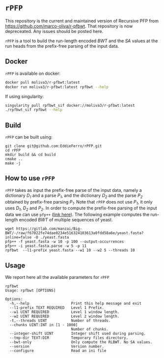# `rPFP`

This repository is the current and maintained version of Recursive PFP from https://github.com/marco-oliva/r-pfbwt. That repository is now depreceated. Any issues should be posted here.

`rPFP` is a tool to build the run-length encoded *BWT* and the *SA* values at the run heads from the prefix-free 
parsing of the input data.

## Docker
`rPFP` is available on docker:

```bash
docker pull moliva3/r-pfbwt:latest
docker run moliva3/r-pfbwt:latest rpfbwt --help
```

If using singularity:
```bash
singularity pull rpfbwt_sif docker://moliva3/r-pfbwt:latest
./rpfbwt_sif rpfbwt --help
```

## Build
`rPFP` can be built using: 

```shell
git clone git@github.com:EddieFerro/rPFP.git
cd rPFP
mkdir build && cd build
cmake ..
make -j
```
 
## How to use `rPFP`
`rPFP` takes as input the prefix-free parse of the input data, namely a dictionary *D<sub>1</sub>* and a parse *P<sub>1</sub>*, and 
the dictionary *D<sub>2</sub>* and the parse *P<sub>2</sub>* obtained by prefix-free parsing *P<sub>1</sub>*. Note that `rPFP` does not use *P<sub>1</sub>*,
it only uses *D<sub>1</sub>*, *D<sub>2</sub>* and *P<sub>2</sub>*. In order to compute the prefix-free parsing of the input data we can use `pfp++`
([link here](https://github.com/marco-oliva/pfp.git)). The following example computes the run-length encoded *BWT* of multiple
sequences of yeast.

```shell
wget https://gitlab.com/manzai/Big-BWT/-/raw/f67022fe74dae0234e516324103613a0fdd58a6e/yeast.fasta?inline=false -O ./yeast.fasta
pfp++ -f yeast.fasta -w 10 -p 100 --output-occurrences 
pfp++ -i yeast.fasta.parse -w 5 -p 11 
rpfbwt  --l1-prefix yeast.fasta --w1 10 --w2 5 --threads 10
```


## Usage
We report here all the available parameters for `rPFP`

```shell
rpfbwt
Usage: rpfbwt [OPTIONS]

Options:
  -h,--help                   Print this help message and exit
  --l1-prefix TEXT REQUIRED   Level 1 Prefix.
  --w1 UINT REQUIRED          Level 1 window length.
  --w2 UINT REQUIRED          Level 2 window length.
  -t,--threads UINT           Number of threads.
  --chunks UINT:INT in [1 - 1000]
                              Number of chunks.
  --integer-shift UINT        Integer shift used during parsing.
  --tmp-dir TEXT:DIR          Temporary files directory.
  --bwt-only                  Only compute the RLBWT. No SA values.
  --version                   Version number.
  --configure                 Read an ini file
```
